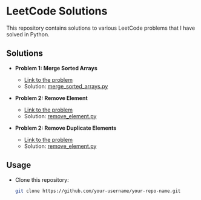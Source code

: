 # LeetCode Solutions

This repository contains solutions to various LeetCode problems that I have solved in Python.

## Solutions

- **Problem 1: Merge Sorted Arrays**
  - [Link to the problem](https://leetcode.com/problems/merge-sorted-array/)
  - Solution: [merge_sorted_arrays.py](./merge_sorted_arrays.py)

- **Problem 2: Remove Element**
  - [Link to the problem](https://leetcode.com/problems/remove-element/)
  - Solution: [remove_element.py](./remove_element.py)
    
- **Problem 2: Remove Duplicate Elements**
  - [Link to the problem](https://leetcode.com/problems/remove-duplicates-from-sorted-array/)
  - Solution: [remove_element.py](./remove_duplicates.py)

## Usage

- Clone this repository:
  ```bash
  git clone https://github.com/your-username/your-repo-name.git
